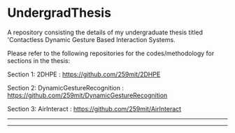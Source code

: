 # UndergradThesis
A repository consisting the details of my undergraduate thesis titled 'Contactless Dynamic Gesture Based Interaction Systems.

Please refer to the following repositories for the codes/methodology for sections in the thesis:

Section 1: 2DHPE : https://github.com/259mit/2DHPE

Section 2: DynamicGestureRecognition : https://github.com/259mit/DynamicGestureRecognition

Section 3: AirInteract : https://github.com/259mit/AirInteract

_________

---
